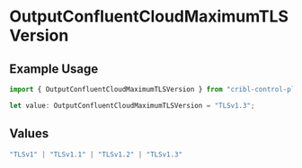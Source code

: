 # OutputConfluentCloudMaximumTLSVersion

## Example Usage

```typescript
import { OutputConfluentCloudMaximumTLSVersion } from "cribl-control-plane/models";

let value: OutputConfluentCloudMaximumTLSVersion = "TLSv1.3";
```

## Values

```typescript
"TLSv1" | "TLSv1.1" | "TLSv1.2" | "TLSv1.3"
```